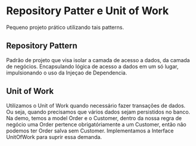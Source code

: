 # Repository Patter e Unit of Work
Pequeno projeto prático utilizando tais patterns. 

## Repository Pattern
Padrão de projeto que visa isolar a camada de acesso a dados, da camada de negócios. Encapsulando lógica de acesso a dados em um só lugar, impulsionando o
uso da Injeçao de Dependencia.

## Unit of Work
Utilizamos o Unit of Work quando necessário fazer transações de dados. Ou seja, quando precisamos que vários dados sejam persistidos no banco. Na demo, temos a model Order e o Customer, dentro da nossa regra de negócio uma Order pertence obrigatóriamente a um Customer, então não podemos ter Order salva sem Customer. Implementamos a Interface UnitOfWork para suprir essa demanda.

